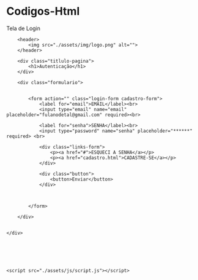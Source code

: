 # Codigos-Html
Tela de Login
<!DOCTYPE html>
<html lang="pr-BR">
<head>
    <meta charset="UTF-8">
    <meta http-equiv="X-UA-Compatible" content="IE=edge">
    <meta name="viewport" content="width=device-width, initial-scale=1.0">
    <link rel="stylesheet" href="https://pro.fontawesome.com/releases/v5.10.0/css/all.css" integrity="sha384-AYmEC3Yw5cVb3ZcuHtOA93w35dYTsvhLPVnYs9eStHfGJvOvKxVfELGroGkvsg+p" crossorigin="anonymous"/>
    <link rel="stylesheet" href="./assets/css/main.css">
    <link rel="stylesheet" href="./assets/css/login.css">
    <title>Biblioteca</title>
</head>
<body>
    <div class="container">

  

        <header>
            <img src="./assets/img/logo.png" alt="">
        </header>

        <div class="titlulo-pagina">
            <h1>Autenticação</h1>
        </div>

        <div class="formulario">

            
            <form action="" class="login-form cadastro-form">
                <label for="email">EMAIL</label><br>
                <input type="email" name="email" placeholder="fulanodetal@gmail.com" required><br>

                <label for="senha">SENHA</label><br>
                <input type="password" name="senha" placeholder="******" required> <br>

                <div class="links-form">
                    <p><a href="#">ESQUECI A SENHA</a></p>
                    <p><a href="cadastro.html">CADASTRE-SE</a></p>
                </div>

                <div class="button">
                    <button>Enviar</button>
                </div>
                
                

            </form>
    
        </div>


    </div>
   



    

    <script src="./assets/js/script.js"></script>
</body>
</html>
